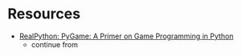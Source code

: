 # Resources

- [RealPython: PyGame: A Primer on Game Programming in Python](https://realpython.com/pygame-a-primer)
  - continue from [](https://realpython.com/pygame-a-primer/#initialization-and-modules)
